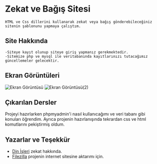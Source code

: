 # Zekat ve Bağış Sitesi

    HTML ve Css dillerini kullanarak zekat veya bağış gönderebileceğiniz sitenin şablonunu yapmaya çalıştım.
## Site Hakkında
    -Siteye kayıt olunup siteye giriş yapmanız gerekmektedir.
    -Sitemize php ve mysql ile veritabanında kayıtlarınızı tutacağımız güncellemeler gelecektir.
## Ekran Görüntüleri
![Ekran Görüntüsü]("https://github.com/talhadiguzel/Zekat-Ba-/blob/main/2023-05-23.png")
![Ekran Görüntüsü(2)]("https://github.com/talhadiguzel/Zekat-Ba-/blob/main/2023-05-23%20(4).png")
## Çıkarılan Dersler
Projeyi hazırlarken phpmyadmin'i nasıl kullanıcağımı ve veri tabanı gibi konuları öğrendim. Ayrıca projenin hazırlanışında tekrardan css ve html komutlarını pekiştirmiş oldum.
## Yazarlar ve Teşekkür
- [Din İşleri](https://kurul.diyanet.gov.tr/Cevap-Ara/391/zekat-nedir) zekat hakkında.
- [Filezilla](https://filezilla-project.org/) projenin internet sitesine aktarımı için.
